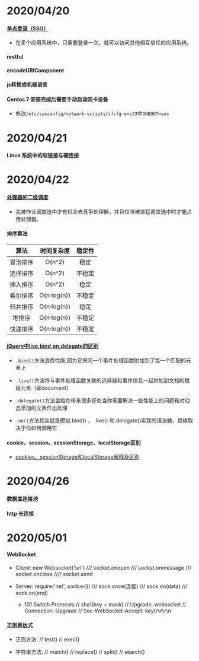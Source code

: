 # 2020/04/20

#### [单点登录（SSO）](https://yq.aliyun.com/articles/636281)

+ 在多个应用系统中，只需要登录一次，就可以访问其他相互信任的应用系统。

#### restful

#### encodeURIComponent

#### js转换成机器语言

#### Centos 7 安装完成后需要手动启动网卡设备

+ 修改`/etc/sysconfig/network-scripts/ifcfg-ens33`中`ONBOOT=yes`

# 2020/04/21

#### Linux 系统中的软链接与硬连接

# 2020/04/22

#### [处理器的二级调度](https://blog.csdn.net/HaoDaWang/article/details/78596312)

+ 先被作业调度选中才有机会去竞争处理器，并且仅当被进程调度选中时才能占用处理器。

#### 排序算法

| 算法 |时间复杂度 | 稳定性 |
| :---: | :---: | :---: |
|冒泡排序|O(n^2)|稳定|
|选择排序|O(n^2)|不稳定|
|插入排序|O(n^2)|稳定|
|希尔排序|O(n·log(n))|不稳定|
|归并排序|O(n·log(n))|稳定|
|堆排序|O(n·log(n))|不稳定|
|快速排序|O(n·log(n))|不稳定|

#### [jQuery中live,bind,on,delegate的区别](https://www.jb51.net/article/120018.htm)

+ `.bind()`方法浪费性能,因为它把同一个事件处理函数附加到了每一个匹配的元素上

+ `.live()`方法将与事件处理函数关联的选择器和事件信息一起附加到文档的根级元素（即document）

+ `.delegate()`方法会给你带来很多好处当你需要解决一些性能上的问题和对动态添加的元素作出处理

+ `.on()`方法其实就是模拟.bind() ， .live() 和.delegate()实现的语法糖，具体取决于你如何调用它

#### cookie、session、sessionStorage、localStorage区别

+ [cookies、sessionStorage和localStorage解释及区别](https://www.cnblogs.com/pengc/p/8714475.html)

# 2020/04/26

#### 数据库连接池

#### http 长连接

# 2020/05/01

#### WebSocket

+ Client: new Websocket('url') /// socket.onopen /// socket.onmessage /// socket.onclose //// socket.send

+ Server: require('net', sock=>{}) /// sock.once(连接) /// sock.on(data) /// sock.on(end) 

  - 101 Switch Protocols // sha1(key + mask) // Upgrade: websocket // Connection: Upgrade // Sec-WebSocket-Accept: key\r\n\r\n

#### 正则表达式

+ 正则方法: // test() // exec()

+ 字符串方法: // match() // replace() // split() // search()